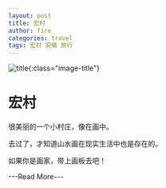 ```yaml
---
layout: post
title: 宏村
author: fire
categories: travel 
tags: 宏村 安徽 旅行
---
```


![title](http://image.sideproject.cn/title/title_010.jpg){:class="image-title"}

宏村
===

很美丽的一个小村庄，像在画中。

去过了，才知道山水画在现实生活中也是存在的。

如果你是画家，带上画板去吧！


---Read More---
